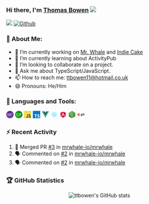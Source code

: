### Hi there, I'm [Thomas Bowen](https://www.linkedin.com/in/thomas-bowen-b5073990/) <img src="https://media.giphy.com/media/hvRJCLFzcasrR4ia7z/giphy.gif" width="25px">

![](https://visitor-badge.glitch.me/badge?page_id=ttbowen.ttbowen)
[![Github](https://img.shields.io/github/followers/ttbowen?label=Follow&style=social)](https://github.com/ttbowen)

### 🧑 About Me:

- 🔭 I’m currently working on [Mr. Whale](https://github.com/mrwhale-io/mrwhale) and [Indie Cake](https://github.com/indie-cake)
- 🌱 I’m currently learning about ActivityPub
- 👯 I’m looking to collaborate on a project.
- 💬 Ask me about TypeScript/JavaScript.
- 📫 How to reach me: ttbowen11@hotmail.co.uk
- 😄 Pronouns: He/Him

### 🧰 Languages and Tools:

<code><img height="20" src="https://raw.githubusercontent.com/github/explore/80688e429a7d4ef2fca1e82350fe8e3517d3494d/topics/dotnet/dotnet.png"></code>
<code><img height="20" src="https://raw.githubusercontent.com/github/explore/80688e429a7d4ef2fca1e82350fe8e3517d3494d/topics/csharp/csharp.png"></code>
<code><img height="20" src="https://raw.githubusercontent.com/github/explore/80688e429a7d4ef2fca1e82350fe8e3517d3494d/topics/javascript/javascript.png"></code>
<code><img height="20" src="https://raw.githubusercontent.com/github/explore/80688e429a7d4ef2fca1e82350fe8e3517d3494d/topics/typescript/typescript.png"></code>
<code><img height="20" src="https://raw.githubusercontent.com/github/explore/80688e429a7d4ef2fca1e82350fe8e3517d3494d/topics/vue/vue.png"></code>
<code><img height="20" src="https://raw.githubusercontent.com/github/explore/80688e429a7d4ef2fca1e82350fe8e3517d3494d/topics/react/react.png"></code>
<code><img height="20" src="https://raw.githubusercontent.com/github/explore/80688e429a7d4ef2fca1e82350fe8e3517d3494d/topics/angular/angular.png"></code>
<code><img height="20" src="https://raw.githubusercontent.com/github/explore/80688e429a7d4ef2fca1e82350fe8e3517d3494d/topics/nodejs/nodejs.png"></code>
<code><img height="20" src="https://raw.githubusercontent.com/github/explore/80688e429a7d4ef2fca1e82350fe8e3517d3494d/topics/git/git.png"></code>

### ⚡ Recent Activity

<!--START_SECTION:activity-->
1. 🎉 Merged PR [#3](https://github.com/mrwhale-io/mrwhale/pull/3) in [mrwhale-io/mrwhale](https://github.com/mrwhale-io/mrwhale)
2. 🗣 Commented on [#2](https://github.com/mrwhale-io/mrwhale/issues/2) in [mrwhale-io/mrwhale](https://github.com/mrwhale-io/mrwhale)
3. 🗣 Commented on [#2](https://github.com/mrwhale-io/mrwhale/issues/2) in [mrwhale-io/mrwhale](https://github.com/mrwhale-io/mrwhale)
<!--END_SECTION:activity-->

### 🏆 GitHub Statistics

<p align="center"> <img src="https://github-readme-stats.vercel.app/api?username=ttbowen&show_icons=true&theme=blueberry" alt="ttbowen's GitHub stats" />
